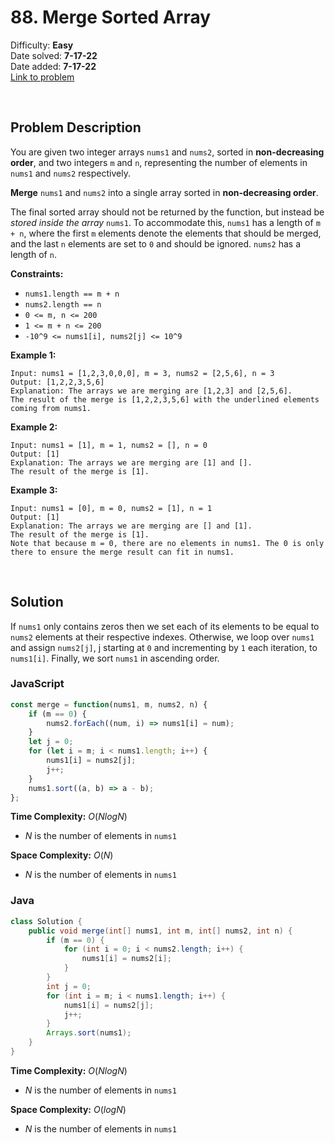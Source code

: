 # 88. Merge Sorted Array

Difficulty: **Easy**  
Date solved: **7-17-22**  
Date added: **7-17-22**  
[Link to problem](https://leetcode.com/problems/merge-sorted-array/)

<br>

## Problem Description

You are given two integer arrays `nums1` and `nums2`, sorted in **non-decreasing order**, and two integers `m` and `n`, representing the number of elements in `nums1` and `nums2` respectively.

**Merge** `nums1` and `nums2` into a single array sorted in **non-decreasing order**.

The final sorted array should not be returned by the function, but instead be *stored inside the array* `nums1`. To accommodate this, `nums1` has a length of `m + n`, where the first `m` elements denote the elements that should be merged, and the last `n` elements are set to `0` and should be ignored. `nums2` has a length of `n`.

**Constraints:**

- `nums1.length == m + n`
- `nums2.length == n`
- `0 <= m, n <= 200`
- `1 <= m + n <= 200`
- `-10^9 <= nums1[i], nums2[j] <= 10^9`

**Example 1:**

```
Input: nums1 = [1,2,3,0,0,0], m = 3, nums2 = [2,5,6], n = 3
Output: [1,2,2,3,5,6]
Explanation: The arrays we are merging are [1,2,3] and [2,5,6].
The result of the merge is [1,2,2,3,5,6] with the underlined elements coming from nums1.
```

**Example 2:**

```
Input: nums1 = [1], m = 1, nums2 = [], n = 0
Output: [1]
Explanation: The arrays we are merging are [1] and [].
The result of the merge is [1].
```

**Example 3:**

```
Input: nums1 = [0], m = 0, nums2 = [1], n = 1
Output: [1]
Explanation: The arrays we are merging are [] and [1].
The result of the merge is [1].
Note that because m = 0, there are no elements in nums1. The 0 is only there to ensure the merge result can fit in nums1.
```

<br>

## Solution

If `nums1` only contains zeros then we set each of its elements to be equal to `nums2` elements at their respective indexes. Otherwise, we loop over `nums1` and assign `nums2[j]`, j starting at `0` and incrementing by `1` each iteration, to `nums1[i]`. Finally, we sort `nums1` in ascending order.

### **JavaScript**

```js
const merge = function(nums1, m, nums2, n) {
    if (m == 0) {
        nums2.forEach((num, i) => nums1[i] = num);
    }
    let j = 0;
    for (let i = m; i < nums1.length; i++) {
        nums1[i] = nums2[j];
        j++;
    }
    nums1.sort((a, b) => a - b);
};
```

**Time Complexity:** $O(NlogN)$
- $N$ is the number of elements in `nums1`

**Space Complexity:** $O(N)$
- $N$ is the number of elements in `nums1`

### **Java**

```java
class Solution {
    public void merge(int[] nums1, int m, int[] nums2, int n) {
        if (m == 0) {
            for (int i = 0; i < nums2.length; i++) {
                nums1[i] = nums2[i]; 
            }
        }
        int j = 0;
        for (int i = m; i < nums1.length; i++) {
            nums1[i] = nums2[j];
            j++;
        }
        Arrays.sort(nums1);
    }
}
```

**Time Complexity:** $O(NlogN)$
- $N$ is the number of elements in `nums1`

**Space Complexity:** $O(logN)$
- $N$ is the number of elements in `nums1`